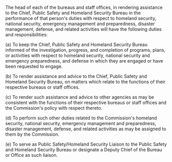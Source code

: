 The head of each of the bureaus and staff offices, in rendering assistance to the Chief, Public Safety and Homeland Security Bureau in the performance of that person's duties with respect to homeland security, national security, emergency management and preparedness, disaster management, defense, and related activities will have the following duties and responsibilities:

(a) To keep the Chief, Public Safety and Homeland Security Bureau informed of the investigation, progress, and completion of programs, plans, or activities with respect to homeland security, national security and emergency preparedness, and defense in which they are engaged or have been requested to engage.

(b) To render assistance and advice to the Chief, Public Safety and Homeland Security Bureau, on matters which relate to the functions of their respective bureaus or staff offices.

(c) To render such assistance and advice to other agencies as may be consistent with the functions of their respective bureaus or staff offices and the Commission's policy with respect thereto.

(d) To perform such other duties related to the Commission's homeland security, national security, emergency management and preparedness, disaster management, defense, and related activities as may be assigned to them by the Commission.

(e) To serve as Public Safety/Homeland Security Liaison to the Public Safety and Homeland Security Bureau or designate a Deputy Chief of the Bureau or Office as such liaison.

